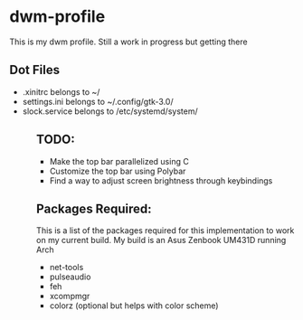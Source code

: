 # dwm-profile

This is my dwm profile. Still a work in progress but getting there

## Dot Files
<ul>
<li> .xinitrc belongs to ~/
<li> settings.ini belongs to ~/.config/gtk-3.0/
<li> slock.service belongs to /etc/systemd/system/
<ul>


## TODO:
<ul>
<li> Make the top bar parallelized using C
<li> Customize the top bar using Polybar
<li> Find a way to adjust screen brightness through keybindings
</ul>
  
## Packages Required:
This is a list of the packages required for this implementation to work on my current build.
My build is an Asus Zenbook UM431D running Arch

<ul>
<li> net-tools
<li> pulseaudio
<li> feh
<li> xcompmgr
<li> colorz (optional but helps with color scheme)
</ul>
